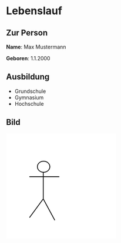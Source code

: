 # Lebenslauf

## Zur Person
**Name**: Max Mustermann

**Geboren**: 1.1.2000

## Ausbildung
 - Grundschule
 - Gymnasium
 - Hochschule

## Bild
![Alternativtext](bild.png)